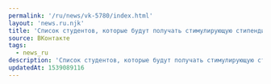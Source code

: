 ```yaml
---
permalink: '/ru/news/vk-5780/index.html'
layout: 'news.ru.njk'
title: 'Список студентов, которые будут получать стимулирующую стипендию в этом семестре.  Любые вопрос…'
source: ВКонтакте
tags:
  - news_ru
description: 'Список студентов, которые будут получать стимулирующую стипендию в этом семестре.  Любые вопрос…'
updatedAt: 1539089116
---
```

